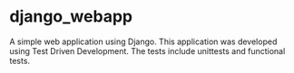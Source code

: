 # django_webapp

A simple web application using Django. This application was developed using Test Driven Development. The tests include unittests and functional tests.  
